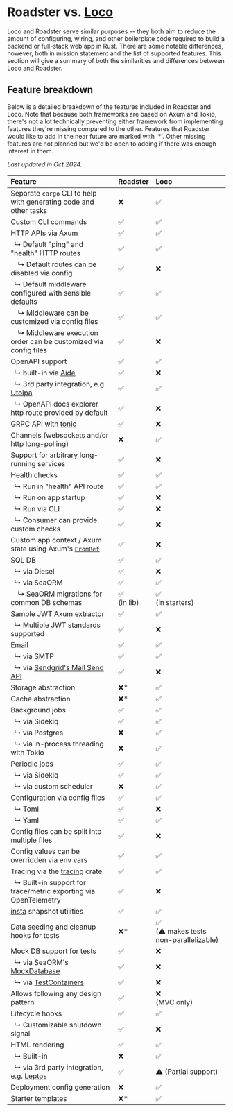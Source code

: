 # Roadster vs. [Loco](https://crates.io/crates/loco-rs)

Loco and Roadster serve similar purposes -- they both aim to reduce the amount of configuring, wiring, and other
boilerplate code required to build a backend or full-stack web app in Rust. There are some notable differences, however,
both in mission statement and the list of supported features. This section will give a summary of both the similarities
and differences between Loco and Roadster.

## Feature breakdown

Below is a detailed breakdown of the features included in Roadster and Loco. Note that because both frameworks are
based on Axum and Tokio, there's not a lot technically preventing either framework from implementing features they're
missing compared to the other. Features that Roadster would like to add in the near future are marked with '*'. Other
missing features are not planned but we'd be open to adding if there was enough interest in them.

*Last updated in Oct 2024.*

| Feature                                                                                                                         | Roadster       | Loco                                      |
|:--------------------------------------------------------------------------------------------------------------------------------|:---------------|:------------------------------------------|
| Separate `cargo` CLI to help with generating code and other tasks                                                               | ❌              | ✅                                         |
| Custom CLI commands                                                                                                             | ✅              | ✅                                         |
| HTTP APIs via Axum                                                                                                              | ✅              | ✅                                         |
| &ensp;↳ Default "ping" and "health" HTTP routes                                                                                 | ✅              | ✅                                         |
| &ensp;&ensp;↳ Default routes can be disabled via config                                                                         | ✅              | ❌                                         |
| &ensp;↳ Default middleware configured with sensible defaults                                                                    | ✅              | ✅                                         |
| &ensp;&ensp;↳ Middleware can be customized via config files                                                                     | ✅              | ✅                                         |
| &ensp;&ensp;↳ Middleware execution order can be customized via config files                                                     | ✅              | ❌                                         |
| OpenAPI support                                                                                                                 | ✅              | ✅                                         |
| &ensp;↳ built-in via [Aide](https://crates.io/crates/aide)                                                                      | ✅              | ❌                                         |
| &ensp;↳ 3rd party integration, e.g. [Utoipa](https://crates.io/crates/utoipa)                                                   | ✅              | ✅                                         |
| &ensp;↳ OpenAPI docs explorer http route provided by default                                                                    | ✅              | ❌                                         |
| GRPC API with [tonic](https://crates.io/crates/tonic)                                                                           | ✅              | ❌                                         |
| Channels (websockets and/or http long-polling)                                                                                  | ❌              | ✅                                         |
| Support for arbitrary long-running services                                                                                     | ✅              | ❌                                         |
| Health checks                                                                                                                   | ✅              | ✅                                         |
| &ensp;↳ Run in "health" API route                                                                                               | ✅              | ✅                                         |
| &ensp;↳ Run on app startup                                                                                                      | ✅              | ❌                                         |
| &ensp;↳ Run via CLI                                                                                                             | ✅              | ❌                                         |
| &ensp;↳ Consumer can provide custom checks                                                                                      | ✅              | ❌                                         |
| Custom app context / Axum state using Axum's [`FromRef`](https://docs.rs/axum-core/latest/axum_core/extract/trait.FromRef.html) | ✅              | ❌                                         |
| SQL DB                                                                                                                          | ✅              | ✅                                         |
| &ensp;↳ via Diesel                                                                                                              | ✅              | ❌                                         |
| &ensp;↳ via SeaORM                                                                                                              | ✅              | ✅                                         |
| &ensp;&ensp;↳ SeaORM migrations for common DB schemas                                                                           | ✅<br/>(in lib) | ✅<br/>(in starters)                       |
| Sample JWT Axum extractor                                                                                                       | ✅              | ✅                                         |
| &ensp;↳ Multiple JWT standards supported                                                                                        | ✅              | ❌                                         |
| Email                                                                                                                           | ✅              | ✅                                         |
| &ensp;↳ via SMTP                                                                                                                | ✅              | ✅                                         |
| &ensp;↳ via [Sendgrid's Mail Send API](https://www.twilio.com/docs/sendgrid/api-reference/mail-send/mail-send)                  | ✅              | ❌                                         |
| Storage abstraction                                                                                                             | ❌*             | ✅                                         |
| Cache abstraction                                                                                                               | ❌*             | ✅                                         |
| Background jobs                                                                                                                 | ✅              | ✅                                         |
| &ensp;↳ via Sidekiq                                                                                                             | ✅              | ✅                                         |
| &ensp;↳ via Postgres                                                                                                            | ❌              | ✅                                         |
| &ensp;↳ via in-process threading with Tokio                                                                                     | ❌              | ✅                                         |
| Periodic jobs                                                                                                                   | ✅              | ✅                                         |
| &ensp;↳ via Sidekiq                                                                                                             | ✅              | ✅                                         |
| &ensp;↳ via custom scheduler                                                                                                    | ❌              | ✅                                         |
| Configuration via config files                                                                                                  | ✅              | ✅                                         |
| &ensp;↳ Toml                                                                                                                    | ✅              | ❌                                         |
| &ensp;↳ Yaml                                                                                                                    | ✅              | ✅                                         |
| Config files can be split into multiple files                                                                                   | ✅              | ❌                                         |
| Config values can be overridden via env vars                                                                                    | ✅              | ✅                                         |
| Tracing via the [tracing](https://crates.io/crates/tracing) crate                                                               | ✅              | ✅                                         |
| &ensp;↳ Built-in support for trace/metric exporting via OpenTelemetry                                                           | ✅              | ❌ <!--todo: double check-->               |
| [insta](https://crates.io/crates/insta) snapshot utilities                                                                      | ✅              | ✅                                         |
| Data seeding and cleanup hooks for tests                                                                                        | ❌*             | ✅<br/>(⚠️ makes tests non-parallelizable) |
| Mock DB support for tests                                                                                                       | ✅              | ❌                                         |
| &ensp;↳ via SeaORM's [MockDatabase](https://www.sea-ql.org/SeaORM/docs/write-test/mock/)                                        | ✅              | ❌                                         |
| &ensp;↳ via [TestContainers](https://testcontainers.com/)                                                                       | ✅              | ❌                                         |
| Allows following any design pattern                                                                                             | ✅              | ❌<br/>(MVC only)                          |
| Lifecycle hooks                                                                                                                 | ✅              | ✅                                         |
| &ensp;↳ Customizable shutdown signal                                                                                            | ✅              | ❌                                         |
| HTML rendering                                                                                                                  | ✅              | ✅                                         |
| &ensp;↳ Built-in                                                                                                                | ❌              | ✅                                         |
| &ensp;↳ via 3rd party integration, e.g. [Leptos](https://crates.io/crates/leptos)                                               | ✅              | ⚠️ (Partial support)                      |
| Deployment config generation                                                                                                    | ❌              | ✅                                         |
| Starter templates                                                                                                               | ❌*             | ✅                                         |

<style>
table th:first-of-type {
    min-width: 75%;
}
table th:nth-of-type(2) {
    max-width: 10%;
}
table th:nth-of-type(3) {
    max-width: 10%;
}
</style>